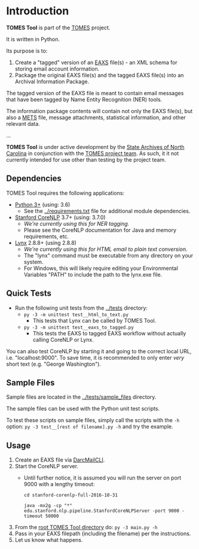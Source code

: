 # Introduction

**TOMES Tool** is part of the [TOMES](https://www.ncdcr.gov/resources/records-management/tomes) project.

It is written in Python.

Its purpose is to:

1. Create a "tagged" version of an [EAXS](http://www.history.ncdcr.gov/SHRAB/ar/emailpreservation/mail-account/mail-account_docs.html) file(s) - an XML schema for storing email account information.
2. Package the original EAXS file(s) and the tagged EAXS file(s) into an Archival Information Package.

The tagged version of the EAXS file is meant to contain email messages that have been tagged by Name Entity Recognition (NER) tools.

The information package contents will contain not only the EAXS file(s), but also a [METS](http://www.loc.gov/standards/mets/mets-home.html) file, message attachments, statistical information, and other relevant data.

...

**TOMES Tool**  is under active development by the [State Archives of North Carolina](http://archives.ncdcr.gov/) in conjunction with the [TOMES project team](https://www.ncdcr.gov/resources/records-management/tomes/team). As such, it it not currently intended for use other than testing by the project team.


## Dependencies

TOMES Tool requires the following applications:

- [Python 3+](https://www.python.org/download/releases/3.0/) (using: 3.6)
	- See the [../requirements.txt](https://github.com/StateArchivesOfNorthCarolina/tomes_tool/blob/master/requirements.txt) file for additional module dependencies.
- [Stanford CoreNLP](https://stanfordnlp.github.io/CoreNLP/) 3.7+ (using: 3.7.0)
	- *We're currently using this for NER tagging.*
	- Please see the CoreNLP documentation for Java and memory requirements, etc.
- [Lynx](http://lynx.browser.org/) 2.8.8+ (using 2.8.8)
	- *We're currently using this for HTML email to plain text conversion.*
	- The "lynx" command must be executable from any directory on your system.
	- For Windows, this will likely require editing your Environmental Variables "PATH" to include the path to the lynx.exe file.


## Quick Tests

- Run the following unit tests from the [../tests](https://github.com/StateArchivesOfNorthCarolina/tomes_tool/blob/master/tests/) directory:
	- `py -3 -m unittest test__html_to_text.py`
		- This tests that Lynx can be called by TOMES Tool.
	- `py -3 -m unittest test__eaxs_to_tagged.py`
		- This tests the EAXS to tagged EAXS workflow without actually calling CoreNLP or Lynx.

You can also test CoreNLP by starting it and going to the correct local URL, i.e. "localhost:9000". To save time, it is recommended to only enter *very* short text (e.g. "George Washington").


## Sample Files 

Sample files are located in the [../tests/sample_files](https://github.com/StateArchivesOfNorthCarolina/tomes_tool/blob/master/tests/sample_files/) directory.

The sample files can be used with the Python unit test scripts.

To test these scripts on sample files, simply call the scripts with the `-h` option: `py -3 test__[rest of filename].py -h` and try the example.


## Usage

1. Create an EAXS file via [DarcMailCLI](https://github.com/StateArchivesOfNorthCarolina/DarcMailCLI).
2. Start the CoreNLP server.
	- Until further notice, it is assumed you will run the server on port 9000 with a lengthy timeout:
	
		`cd stanford-corenlp-full-2016-10-31`

     	`java -mx2g -cp "*" edu.stanford.nlp.pipeline.StanfordCoreNLPServer -port 9000 -timeout 50000`
3. From the [root TOMES Tool directory](https://github.com/StateArchivesOfNorthCarolina/tomes_tool/) do: `py -3 main.py -h` 
4. Pass in your EAXS filepath (including the filename) per the instructions.
5. Let us know what happens.
